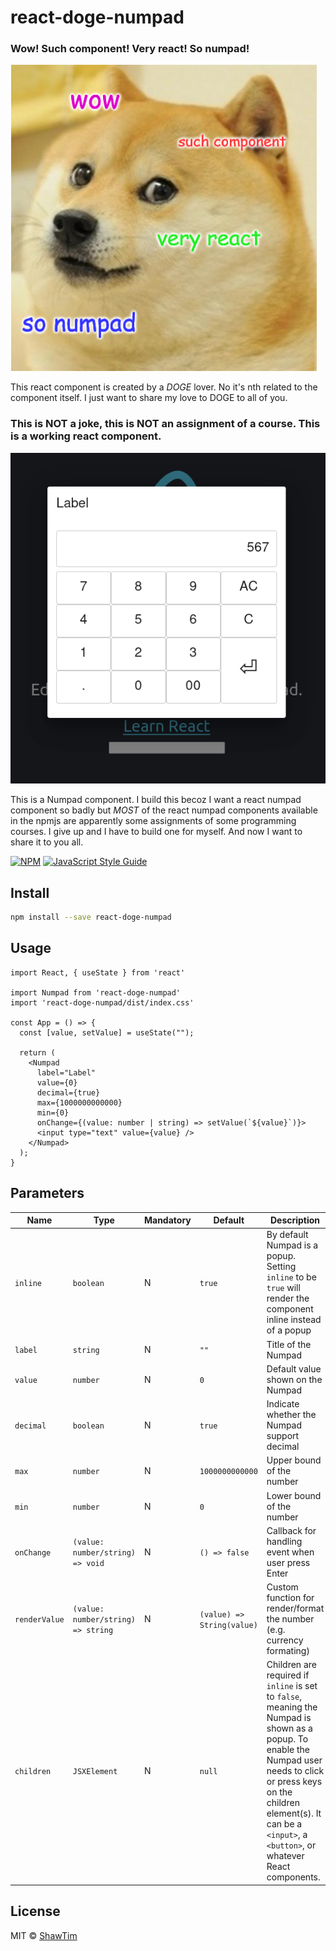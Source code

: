 # react-doge-numpad

### Wow! Such component! Very react! So numpad!

![doge](https://github.com/ShawTim/react-doge-numpad/raw/master/react-doge-numpad.png)

This react component is created by a *DOGE* lover. No it's nth related to the component itself. I just want to share my love to DOGE to all of you.

### This is NOT a joke, this is NOT an assignment of a course. This is a working react component.

![screenshot](https://github.com/ShawTim/react-doge-numpad/raw/master/screenshot.png)

This is a Numpad component. I build this becoz I want a react numpad component so badly but *MOST* of the react numpad components available in the npmjs are apparently some assignments of some programming courses. I give up and I have to build one for myself. And now I want to share it to you all.

[![NPM](https://img.shields.io/npm/v/react-doge-numpad.svg)](https://www.npmjs.com/package/react-doge-numpad) [![JavaScript Style Guide](https://img.shields.io/badge/code_style-standard-brightgreen.svg)](https://standardjs.com)

## Install

```bash
npm install --save react-doge-numpad
```

## Usage

```tsx
import React, { useState } from 'react'

import Numpad from 'react-doge-numpad'
import 'react-doge-numpad/dist/index.css'

const App = () => {
  const [value, setValue] = useState("");

  return (
    <Numpad
      label="Label"
      value={0}
      decimal={true}
      max={1000000000000}
      min={0}
      onChange={(value: number | string) => setValue(`${value}`)}>
      <input type="text" value={value} />
    </Numpad>
  );
}
```

## Parameters

| Name | Type | Mandatory | Default | Description |
| --- | --- | --- | --- | --- |
| `inline` | `boolean` | N | `true` | By default Numpad is a popup. Setting `inline` to be `true` will render the component inline instead of a popup |
| `label` | `string` | N | `""` | Title of the Numpad |
| `value` | `number` | N | `0` | Default value shown on the Numpad |
| `decimal` | `boolean` | N | `true` | Indicate whether the Numpad support decimal |
| `max` | `number` | N | `1000000000000` | Upper bound of the number |
| `min` | `number` | N | `0` | Lower bound of the number |
| `onChange` | `(value: number/string) => void` | N | `() => false` | Callback for handling event when user press Enter |
| `renderValue` | `(value: number/string) => string` | N | `(value) => String(value)` | Custom function for render/format the number (e.g. currency formating) |
| `children` | `JSXElement` | N | `null` | Children are required if `inline` is set to `false`, meaning the Numpad is shown as a popup. To enable the Numpad user needs to click or press keys on the children element(s). It can be a `<input>`, a `<button>`, or whatever React components. |

## License

MIT © [ShawTim](https://github.com/ShawTim)
